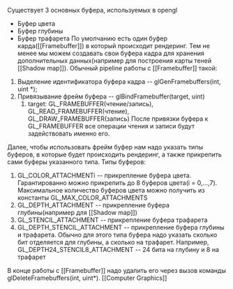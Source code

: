 Существует 3 основных буфера, используемых в opengl
- Буфер цвета
- Буфер глубины
- Буфер трафарета
По умолчанию есть один буфер карда([[Framebuffer]]) в который происходит рендеринг. Тем не менее мы можем создавать свои буфера кадра для хранения дополнительных данных(например для построения карты теней [[Shadow map]]).
Обычный pipeline работы с [[Framebuffer]] такой:
1. Выделение идентификатора буфера кадра -- glGenFramebuffers(int, uint *);
2. Привязывание фрейм буфера -- glBindFramebuffer(target, uint)
	1. target: GL_FRAMEBUFFER(чтение/запись), GL_READ_FRAMEBUFFER(чтение), GL_DRAW_FRAMEBUFFER(запись)
После привязки буфера к GL_FRAMEBUFFER все операции чтения и записи будут задействовать именно его.

Далее, чтобы использовать фрейм буфер нам надо указать типы буферов, в которые будет происходить рендеринг, а также прикрепить сами буферы указанного типа.
Типы буферов:
1. GL_COLOR_ATTACHMENTi -- прикрепление буфера цвета. Гарантированно можно прикрепить до 8 буферов цвета(i = 0,...,7). Максимальное количество буферов цвета можно получить из константы GL_MAX_COLOR_ATTACHMENTS
2. GL_DEPTH_ATTACHMENT -- прикрепление буфера глубины(например для [[Shadow map]])
3. GL_STENCIL_ATTACHMENT -- прикрепление буфера трафарета
4. GL_DEPTH_STENCIL_ATTACHMENT -- прикрепление буфера глубины и трафарета.
	Обычно для этого типа буфера надо указать сколько бит отделяется для глубины, а сколько на трафарет. Например, GL_DEPTH24_STENCIL8_ATTACHMENT -- 24 бита на глубину и 8 на трафарет

В конце работы с [[Framebuffer]] надо удалить его через вызов команды glDeleteFramebuffers(int, uint*).
[[Computer Graphics]]